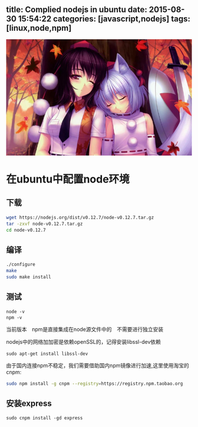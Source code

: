 title: Complied nodejs in ubuntu
date: 2015-08-30 15:54:22
categories: [javascript,nodejs]
tags: [linux,node,npm]
---
![](/images/s03.jpg)

# 在ubuntu中配置node环境

## 下载
```bash
wget https://nodejs.org/dist/v0.12.7/node-v0.12.7.tar.gz
tar -zxvf node-v0.12.7.tar.gz
cd node-v0.12.7
```


## 编译

```bash
./configure
make
sudo make install

```

## 测试

```
node -v
npm -v
```
当前版本　npm是直接集成在node源文件中的　不需要进行独立安装

nodejs中的网络加加密是依赖openSSL的，记得安装libssl-dev依赖


```
sudo apt-get install libssl-dev

```

由于国内连接npm不稳定，我们需要借助国内npm镜像进行加速,这里使用淘宝的cnpm:
```bash
sudo npm install -g cnpm --registry=https://registry.npm.taobao.org
```

## 安装express

```
sudo cnpm install -gd express
```